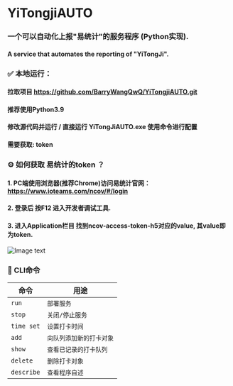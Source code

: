 # YiTongjiAUTO
### 一个可以自动化上报"易统计"的服务程序 (Python实现).  
#### A service that automates the reporting of "YiTongJi".
### ✅ 本地运行：
#### 拉取项目 https://github.com/BarryWangQwQ/YiTongjiAUTO.git  
#### 推荐使用Python3.9  
#### 修改源代码并运行 / 直接运行 YiTongJiAUTO.exe 使用命令进行配置
#### 需要获取: token  
### ⚙️ 如何获取 易统计的token ？
#### 1. PC端使用浏览器(推荐Chrome)访问易统计官网：https://www.ioteams.com/ncov/#/login
#### 2. 登录后 按F12 进入开发者调试工具.
#### 3. 进入Application栏目 找到ncov-access-token-h5对应的value, 其value即为token.
![Image text](https://gitee.com/xuben99/auto-punch/raw/master/img/img.png)
### 📝 CLI命令
| 命令 | 用途 |
| --- | --- |
| `run` | `部署服务` |
| `stop` | `关闭/停止服务` |
| `time set` | `设置打卡时间` |
| `add` | `向队列添加新的打卡对象` |
| `show` | `查看已记录的打卡队列` |
| `delete` | `删除打卡对象` |
| `describe` | `查看程序自述` |